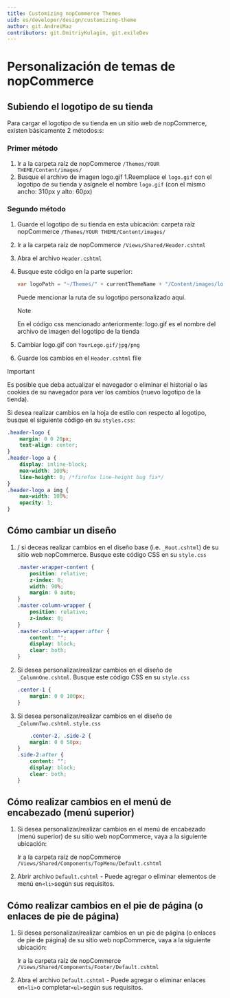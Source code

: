 ```yaml
---
title: Customizing nopCommerce Themes
uid: es/developer/design/customizing-theme
author: git.AndreiMaz
contributors: git.DmitriyKulagin, git.exileDev
---
```


# Personalización de temas de nopCommerce

## Subiendo el logotipo de su tienda
Para cargar el logotipo de su tienda en un sitio web de nopCommerce, existen básicamente 2 métodos:s:

### Primer método

1. Ir a la carpeta raíz de nopCommerce `/Themes/YOUR THEME/Content/images/`
1. Busque el archivo de imagen logo.gif
1.Reemplace el `logo.gif` con el logotipo de su tienda y asígnele el nombre `logo.gif` (con el mismo ancho: 310px y alto: 60px)

### Segundo método

1. Guarde el logotipo de su tienda en esta ubicación: carpeta raíz nopCommerce `/Themes/YOUR THEME/Content/images/`
1. Ir a la carpeta raíz de nopCommerce `/Views/Shared/Header.cshtml`
1. Abra el archivo `Header.cshtml`
1. Busque este código en la parte superior:

    ```csharp
    var logoPath = "~/Themes/" + currentThemeName + "/Content/images/logo.gif";
    ```

    Puede mencionar la ruta de su logotipo personalizado aquí.

    > [!NOTE]
    > 
    > En el código css mencionado anteriormente: logo.gif es el nombre del archivo de imagen del logotipo de la tienda

1. Cambiar logo.gif con `YourLogo.gif/jpg/png`
1. Guarde los cambios en el `Header.cshtml` file
> 

> [!IMPORTANT]
>
>Es posible que deba actualizar el navegador o eliminar el historial o las cookies de su navegador para ver los cambios (nuevo logotipo de la tienda).

Si desea realizar cambios en la hoja de estilo con respecto al logotipo, busque el siguiente código en su `styles.css`:

```css
.header-logo {
    margin: 0 0 20px;
    text-align: center;
}
.header-logo a {
    display: inline-block;
    max-width: 100%;
    line-height: 0; /*firefox line-height bug fix*/
}
.header-logo a img {
    max-width: 100%;
    opacity: 1;
}
```

## Cómo cambiar un diseño

1. /  si deceas realizar cambios en el diseño base (i.e. `_Root.cshtml`) de su sitio web nopCommerce. Busque este código CSS en su `style.css`

    ```css
    .master-wrapper-content {
        position: relative;
        z-index: 0;
        width: 90%;
        margin: 0 auto;
    }
    .master-column-wrapper {
        position: relative;
        z-index: 0;
    }
    .master-column-wrapper:after {
        content: "";
        display: block;
        clear: both;
    }
    ```

1. Si desea personalizar/realizar cambios en el diseño de `_ColumnOne.cshtml`. Busque este código CSS en su `style.css`

    ```css
    .center-1 {
        margin: 0 0 100px;
    }
    ```

1. Si desea personalizar/realizar cambios en el diseño de `_ColumnTwo.cshtml`.  `style.css`

    ```css
        .center-2, .side-2 {
        margin: 0 0 50px;
    }
    .side-2:after {
        content: "";
        display: block;
        clear: both;
    }
    ```

## Cómo realizar cambios en el menú de encabezado (menú superior)

1. Si desea personalizar/realizar cambios en el menú de encabezado (menú superior) de su sitio web nopCommerce, vaya a la siguiente ubicación:

    Ir a la carpeta raíz de nopCommerce `/Views/Shared/Components/TopMenu/Default.cshtml`
1. Abrir archivo `Default.cshtml` - Puede agregar o eliminar elementos de menú en` <li> `según sus requisitos.

## Cómo realizar cambios en el pie de página (o enlaces de pie de página)

1. Si desea personalizar/realizar cambios en un pie de página (o enlaces de pie de página) de su sitio web nopCommerce, vaya a la siguiente ubicación:

    Ir a la carpeta raíz de nopCommerce `/Views/Shared/Components/Footer/Default.cshtml`
1. Abra el archivo `Default.cshtml` - Puede agregar o eliminar enlaces en` <li> `o completar` <ul> `según sus requisitos.